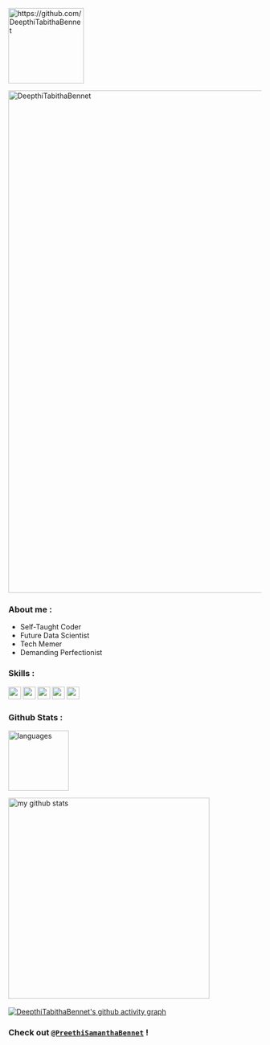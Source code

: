 <p align="left"> <img src="https://komarev.com/ghpvc/?username=DeepthiTabithaBennet" alt="https://github.com/DeepthiTabithaBennet" width="150" /> </p>

<p align="left"> <a href="https://github.com/DeepthiTabithaBennet/github-profile-trophy"><img src="https://github-profile-trophy.vercel.app/?username=DeepthiTabithaBennet&theme=darkhub&no-bg=true&no-frame=true&title=Joined2020,Commit" alt="DeepthiTabithaBennet" width="1000" /></a> </p>

### About me :
* Self-Taught Coder
* Future Data Scientist
* Tech Memer
* Demanding Perfectionist

### Skills :
<img src="https://img.shields.io/badge/-C-000000?style=flat&logo=c&logoColor=FFFFFF" height="25">   <img src="https://img.shields.io/badge/-C++-000000?style=flat&logo=c%2B%2B&logoColor=FFFFFF" height="25">   <img src="http://img.shields.io/badge/-Python-000000?style=flat&logo=python&logoColor=FFFFFF" height="25">   <img src="http://img.shields.io/badge/-GitHub-000000?style=flat&logo=github&logoColor=FFFFFF" height="25">   <img src="http://img.shields.io/badge/-WordPress-000000?style=flat&logo=wordpress&logoColor=FFFFFF" height="25"> 

### Github Stats :

<p> <img src="https://github-readme-stats.vercel.app/api/top-langs/?username=DeepthiTabithaBennet&layout=compact&theme=algolia" alt="languages" height="120"> </p>

<p> <img src="https://github-readme-stats.vercel.app/api?username=DeepthiTabithaBennet&show_icons=true&theme=algolia&include_all_commits=true" alt="my github stats" width="400"/>&nbsp; </p>

[![DeepthiTabithaBennet's github activity graph](https://activity-graph.herokuapp.com/graph?username=DeepthiTabithaBennet&theme=react-dark&hide_title=true&line=00AEFF&color=FFFFFF&point=2DDE98&bg_color=050F2C)](https://github.com/DeepthiTabithaBennet/github-readme-activity-graph)

### Check out [`@PreethiSamanthaBennet`](https://github.com/PreethiSamanthaBennet) !

<!--
**DeepthiTabithaBennet/DeepthiTabithaBennet** is a ✨ _special_ ✨ repository because its `README.md` (this file) appears on your GitHub profile.

Here are some ideas to get you started:

- 🔭 I’m currently working on ...
- 🌱 I’m currently learning ...
- 👯 I’m looking to collaborate on ...
- 🤔 I’m looking for help with ...
- 💬 Ask me about ...
- 📫 How to reach me: ...
- 😄 Pronouns: ...
- ⚡ Fun fact: ...
-->
